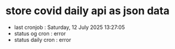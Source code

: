 # store covid daily api as json data

- last cronjob : Saturday, 12 July 2025 13:27:05
- status og cron : error
- status daily cron : error
      
      